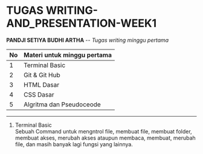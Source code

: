 # TUGAS WRITING-AND_PRESENTATION-WEEK1

__PANDJI SETIYA BUDHI ARTHA__ -- _Tugas writing minggu pertama_

| No | Materi untuk minggu pertama | 
|----|-----------------------------|
|  1 | Terminal Basic              |
|  2 | Git & Git Hub               |
|  3 | HTML Dasar                  |
|  4 | CSS Dasar                   |
|  5 | Algritma dan Pseudoceode    |
 
---------------------------------------------------------------
1. Terminal Basic<br>
    Sebuah Command untuk mengntrol file, membuat file, membuat folder, membuat akses, merubah akses ataupun membaca, membuat, merubah file, dan masih banyak lagi fungsi yang lainnya.